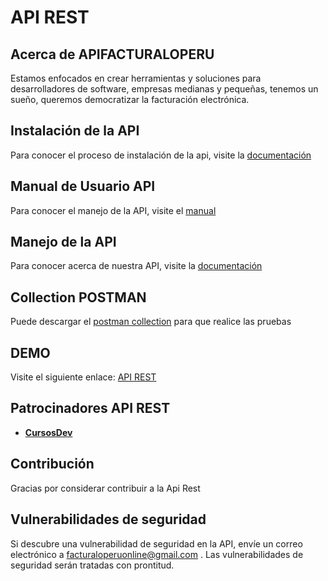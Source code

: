 # **API REST**

## Acerca de APIFACTURALOPERU

Estamos enfocados en crear herramientas y soluciones para desarrolladores de software, empresas medianas y pequeñas, tenemos un sueño, queremos democratizar la facturación electrónica.

## Instalación de la API

Para conocer el proceso de instalación de la api, visite la [documentación](https://drive.google.com/open?id=1wUeMnARJ8nUupUW7i7xFbQixNUTbCCMn "Clic")

## Manual de Usuario API

Para conocer el manejo de la API, visite el [manual](https://docs.google.com/document/d/1OEPbabrJd-w9ZqyMDv6xJ_LdwwA0emzajxiYPtVR5Zw/edit "Clic")

## Manejo de la API

Para conocer acerca de nuestra API, visite la [documentación](https://drive.google.com/open?id=1mYVpSGqEwvg0m1S-xi6hFifzTrfr17tl "Clic")
 
 ## Collection POSTMAN

Puede descargar el [postman collection](https://drive.google.com/open?id=1-SjPyL68WKOnXbuL1m5ww9yGfcWOHSwm "Clic") para que realice las pruebas
 
## DEMO

Visite el siguiente enlace: [API REST](http://apifacturaloperu.com/ "Clic") 
 
## Patrocinadores API REST

 - **[CursosDev](http://cursosdev.com/)** 

## Contribución
 
Gracias por considerar contribuir a la Api Rest

## Vulnerabilidades de seguridad

Si descubre una vulnerabilidad de seguridad en la API, envíe un correo electrónico a facturaloperuonline@gmail.com . Las vulnerabilidades de seguridad serán tratadas con prontitud.

